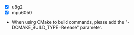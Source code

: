 - [x] u8g2
- [x] mpu6050
- When using CMake to build commands, please add the "-DCMAKE_BUILD_TYPE=Release" parameter.